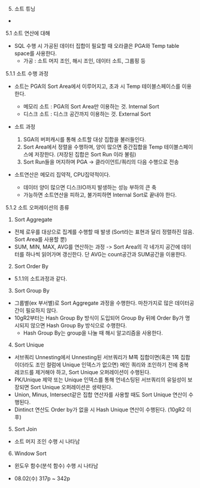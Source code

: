5. 소트 튜닝
- 
5.1 소트 연산에 대해
- SQL 수행 시 가공된 데이터 집합이 필요할 때 오라클은 PGA와 Temp table space를 사용한다.
  - 가공 : 소트 머지 조인, 해시 조인, 데이터 소트, 그룹핑 등

5.1.1 소트 수행 과정
- 소트는 PGA의 Sort Area에서 이루어지고, 초과 시 Temp 테이블스페이스를 이용한다.
  - 메모리 소트 : PGA의 Sort Area만 이용하는 것. Internal Sort
  - 디스크 소트 : 디스크 공간까지 이용하는 것. External Sort

- 소트 과정
  1. SGA의 버퍼캐시를 통해 소트할 대상 집합을 불러들인다.
  2. Sort Area에서 정렬을 수행하며, 양이 많으면 중간집합을 Temp 테이블스페이스에 저장한다. (저장된 집합은 Sort Run 이라 불림)
  3. Sort Run들을 머지하며 PGA -> 클라이언트/쿼리의 다음 수행으로 전송

- 소트연산은 메모리 집약적, CPU집약적이다.
  - 데이터 양이 많으면 디스크IO까지 발생하는 성능 부하의 큰 축
  - 가능하면 소트연산을 피하고, 불가피하면 Internal Sort로 끝내야 한다.
 
5.1.2 소트 오퍼레이션의 종류
1. Sort Aggregate
  - 전체 로우를 대상으로 집계를 수행할 때 발생 (Sort라는 표현과 달리 정렬하진 않음. Sort Area를 사용할 뿐)
  - SUM, MIN, MAX, AVG를 연산하는 과정 -> Sort Area의 각 네가지 공간에 데이터를 하나씩 읽어가며 갱신한다. 단 AVG는 count공간과 SUM공간을 이용한다.
2. Sort Order By
  - 5.1.1의 소트과정과 같다.
3. Sort Group By
  - 그룹별(ex 부서별)로 Sort Aggregate 과정을 수행한다. 마찬가지로 많은 데이터공간이 필요하지 않다.
  - 10gR2부터는 Hash Group By 방식이 도입되어 Group By 뒤에 Order By가 명시되지 않으면 Hash Group By 방식으로 수행한다.
    - Hash Group By는 group을 나눌 때 해시 알고리즘을 사용한다.
4. Sort Unique
  - 서브쿼리 Unnesting에서 Unnesting된 서브쿼리가 M쪽 집합이면(혹은 1쪽 집합이더라도 조인 컬럼에 Unique 인덱스가 없으면) 메인 쿼리와 조인하기 전에 중복 레코드를 제거해야 하고, Sort Unique 오퍼레이션이 수행된다.
  - PK/Unique 제약 또는 Unique 인덱스를 통해 언네스팅된 서브쿼리의 유일성이 보장되면 Sort Unique 오퍼레이션은 생략된다.
  - Union, Minus, Intersect같은 집합 연산자를 사용할 때도 Sort Unique 연산이 수행된다.
  - Dintinct 연산도 Order by가 없을 시 Hash Unique 연산이 수행된다. (10gR2 이후)
5. Sort Join
  - 소트 머지 조인 수행 시 나타남
6. Window Sort
  - 윈도우 함수(분석 함수) 수행 시 나타남


- 08.02(수) 317p ~ 342p
